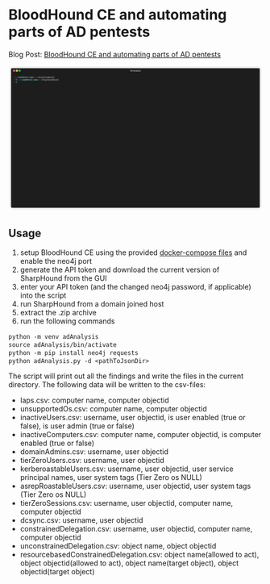 # BloodHound CE and automating parts of AD pentests

Blog Post: [BloodHound CE and automating parts of AD pentests](https://www.8com.de/cyber-security-blog/bloodhound-ce-and-automating-parts-of-ad-pentests)

![Demo](demo.gif)

## Usage

1. setup BloodHound CE using the provided [docker-compose files](https://github.com/SpecterOps/BloodHound/tree/main/examples/docker-compose) and enable the neo4j port
2. generate the API token and download the current version of SharpHound from the GUI
3. enter your API token (and the changed neo4j password, if applicable) into the script
4. run SharpHound from a domain joined host
5. extract the .zip archive 
6. run the following commands

```
python -m venv adAnalysis
source adAnalysis/bin/activate
python -m pip install neo4j requests
python adAnalysis.py -d <pathToJsonDir>
```

The script will print out all the findings and write the files in the current directory. The following data will be written to the csv-files:

- laps.csv: computer name, computer objectid
- unsupportedOs.csv: computer name, computer objectid
- inactiveUsers.csv: username, user objectid, is user enabled (true or false), is user admin (true or false)
- inactiveComputers.csv: computer name, computer objectid, is computer enabled (true or false)
- domainAdmins.csv: username, user objectid
- tierZeroUsers.csv: username, user objectid
- kerberoastableUsers.csv: username, user objectid, user service principal names, user system tags (Tier Zero os NULL)
- asrepRoastableUsers.csv: username, user objectid, user system tags (Tier Zero os NULL)
- tierZeroSessions.csv: username, user objectid, computer name, computer objectid
- dcsync.csv: username, user objectid
- constrainedDelegation.csv: username, user objectid, computer name, computer objectid
- unconstrainedDelegation.csv: object name, object objectid
- resourcebasedConstrainedDelegation.csv: object name(allowed to act), object objectid(allowed to act), object name(target object), object objectid(target object)
